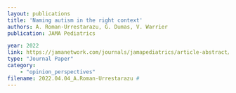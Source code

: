 ```yaml
---
layout: publications
title: 'Naming autism in the right context'
authors: A. Roman-Urrestarazu, G. Dumas, V. Warrier
publication: JAMA Pediatrics

year: 2022
link: https://jamanetwork.com/journals/jamapediatrics/article-abstract/2790801
type: "Journal Paper"
category: 
    - "opinion_perspectives"
filename: 2022.04.04_A.Roman-Urrestarazu # 
---
```

